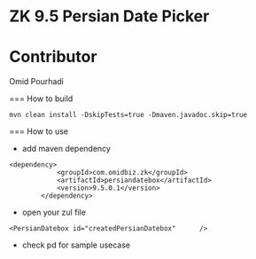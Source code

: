 ZK 9.5 Persian Date Picker
===


Contributor
===


Omid Pourhadi

=== How to build

```
mvn clean install -DskipTests=true -Dmaven.javadoc.skip=true
```

=== How to use

+ add maven dependency

```
<dependency>
			<groupId>com.omidbiz.zk</groupId>
			<artifactId>persiandatebox</artifactId>
			<version>9.5.0.1</version>
		</dependency> 
```

+ open your zul file

```
<PersianDatebox id="createdPersianDatebox"		/>
```

- check pd for sample usecase 

